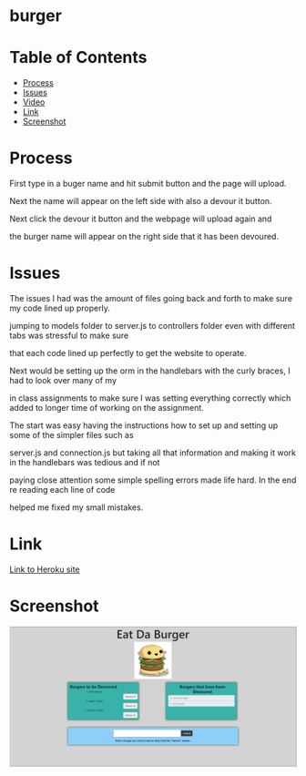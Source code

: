 # burger

# Table of Contents

* [Process](#Process)
* [Issues](#Issues)
* [Video](#Video)
* [Link](#Link)
* [Screenshot](#Screenshot)

# Process

First type in a buger name and hit submit button and the page will upload.

Next the name will appear on the left side with also a devour it button.

Next click the devour it button and the webpage will upload again and

the burger name will appear on the right side that it has been devoured.

# Issues

The issues I had was the amount of files going back and forth to make sure my code lined up properly.

jumping to models folder to server.js to controllers folder even with different tabs was stressful to make sure 

that each code lined up perfectly to get the website to operate.

Next would be setting up the orm in the handlebars with the curly braces, I had to look over many of my

in class assignments to make sure I was setting everything correctly which added to longer time of working on the assignment.

The start was easy having the instructions how to set up and setting up some of the simpler files such as 

server.js and connection.js but taking all that information and making it work in the handlebars was tedious and if not

paying close attention some simple spelling errors made life hard. In the end re reading each line of code

helped me fixed my small mistakes.

# Link 

[Link to Heroku site]()

# Screenshot

![screenshot of burger website](public/images/screenshot.PNG)